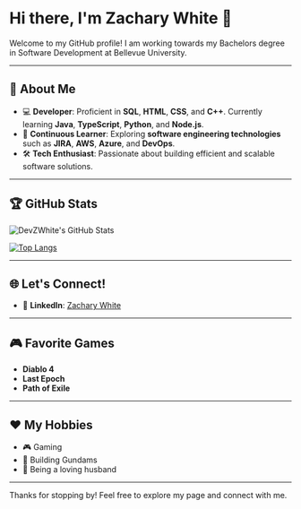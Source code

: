 # Hi there, I'm Zachary White 👋

Welcome to my GitHub profile! I am working towards my Bachelors degree in Software Development at Bellevue University.

---

## 🚀 About Me
- 💻 **Developer**: Proficient in **SQL**, **HTML**, **CSS**, and **C++**. Currently learning **Java**, **TypeScript**, **Python**, and **Node.js**.
- 🌱 **Continuous Learner**: Exploring **software engineering technologies** such as **JIRA**, **AWS**, **Azure**, and **DevOps**.
- 🛠️ **Tech Enthusiast**: Passionate about building efficient and scalable software solutions.

---

## 🏆 GitHub Stats
![DevZWhite's GitHub Stats](https://github-readme-stats.vercel.app/api?username=DevZWhite&show_icons=true&theme=radical)

[![Top Langs](https://github-readme-stats.vercel.app/api/top-langs/?username=DevZWhite&layout=compact&theme=radical)](https://github.com/DevZWhite/github-readme-stats)

---

## 🌐 Let's Connect!
- 💼 **LinkedIn**: [Zachary White](https://www.linkedin.com/in/zacharywhite47/)

---

## 🎮 Favorite Games
- **Diablo 4**
- **Last Epoch**
- **Path of Exile**

---

## ❤️ My Hobbies
- 🎮 Gaming
- 🤖 Building Gundams
- 💑 Being a loving husband

---

Thanks for stopping by! Feel free to explore my page and connect with me.
